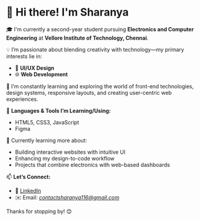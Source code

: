# 👋 Hi there! I'm Sharanya

🎓 I'm currently a second-year student pursuing **Electronics and Computer Engineering** at **Vellore Institute of Technology, Chennai**.

💡 I’m passionate about blending creativity with technology—my primary interests lie in:
- 🎨 **UI/UX Design**  
- 🌐 **Web Development**

🚀 I'm constantly learning and exploring the world of front-end technologies, design systems, responsive layouts, and creating user-centric web experiences.

🔧 **Languages & Tools I’m Learning/Using:**
- HTML5, CSS3, JavaScript
- Figma

💭 Currently learning more about:
- Building interactive websites with intuitive UI
- Enhancing my design-to-code workflow
- Projects that combine electronics with web-based dashboards

📫 **Let’s Connect:**
- 💼 [LinkedIn](www.linkedin.com/in/sharanya-sasmal)
- ✉️ Email: *contactsharanya116@gmail.com*

Thanks for stopping by! 😊  

